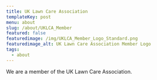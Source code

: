 ```yaml
---
title: UK Lawn Care Association
templateKey: post
menu: about
slug: /about/UKLCA_Member
featured: false
featuredimage: /img/UKLCA_Member_Logo_Standard.png
featuredimage_alt: UK Lawn Care Association Member Logo
tags:
  - about
---
```


We are a member of the UK Lawn Care Association.
